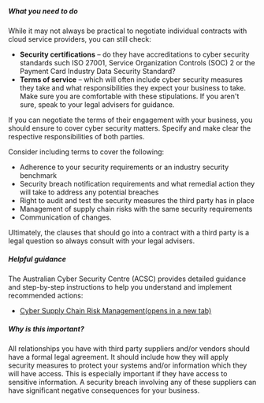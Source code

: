 ##### What you need to do

While it may not always be practical to negotiate individual contracts with cloud service providers, you can still check:

- **Security certifications** – do they have accreditations to cyber security standards such ISO 27001, Service Organization Controls (SOC) 2 or the Payment Card Industry Data Security Standard?
- **Terms of service** – which will often include cyber security measures they take and what responsibilities they expect your business to take. Make sure you are comfortable with these stipulations. If you aren't sure, speak to your legal advisers for guidance.

If you can negotiate the terms of their engagement with your business, you should ensure to cover cyber security matters. Specify and make clear the respective responsibilities of both parties.

Consider including terms to cover the following:

- Adherence to your security requirements or an industry security benchmark
- Security breach notification requirements and what remedial action they will take to address any potential breaches
- Right to audit and test the security measures the third party has in place
- Management of supply chain risks with the same security requirements
- Communication of changes.

Ultimately, the clauses that should go into a contract with a third party is a legal question so always consult with your legal advisers.

##### Helpful guidance

The Australian Cyber Security Centre (ACSC) provides detailed guidance and step-by-step instructions to help you understand and implement recommended actions:

- [Cyber Supply Chain Risk Management(opens in a new tab)](https://www.cyber.gov.au/resources-business-and-government/maintaining-devices-and-systems/outsourcing-and-procurement/cyber-supply-chains/cyber-supply-chain-risk-management)

##### Why is this important?

All relationships you have with third party suppliers and/or vendors should have a formal legal agreement. It should include how they will apply security measures to protect your systems and/or information which they will have access. This is especially important if they have access to sensitive information. A security breach involving any of these suppliers can have significant negative consequences for your business.